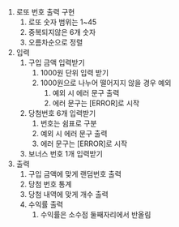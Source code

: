 1. 로또 번호 출력 구현
   1. 로또 숫자 범위는 1~45
   2. 중복되지않은 6개 숫자
   3. 오름차순으로 정렬
2. 입력
   1. 구입  금액 입력받기
      1. 1000원 단위 입력 받기
      2. 1000원으로 나누어 떨어지지 않을 경우 예외
         1. 예외 시 에러 문구 출력
         2. 에러 문구는 [ERROR]로 시작
   2. 당첨번호 6개 입력받기
      1. 번호는 쉼표로 구분
      2. 예외 시 에러 문구 출력
      3. 에러 문구는 [ERROR]로 시작
   3. 보너스 번호 1개 입력받기
3. 출력
   1. 구입 금액에 맞게 랜덤번호 출력
   2. 당첨 번호 통계
   3. 당첨 내역에 맞게 개수 출력
   4. 수익률 출력
      1. 수익률은 소수점 둘째자리에서 반올림